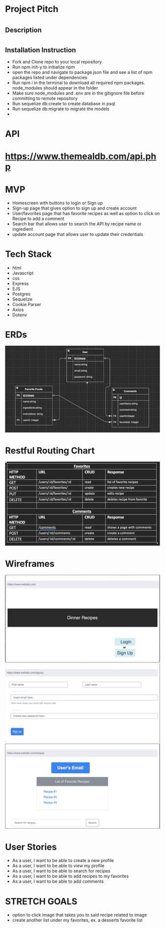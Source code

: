 # Project Pitch
#
## Description
#
## Installation Instruction
* Fork and Clone repo to your local repository
* Run npm init-y to initialize npm
* open the repo and navigate to package.json file and see a list of npm packages listed under dependencies
* Run npm i in the terminal to download all required npm packages. node_modules should appear in the folder
* Make sure node_modules and .env are in the gitignore file before committing to remote repository
* Run sequelize db:create to create database in psql
* Run sequelize db:migrate to migrate the models
* 
#
# API
# https://www.themealdb.com/api.php
#
# MVP
* Homescreen with buttons to login or Sign up
* Sign-up page that gives option to sign up and create account
* User/favorites page that has favorite recipes as well as option to click on Recipe to add a comment 
* Search bar that allows user to search the API by recipe name or ingredient
* update account page that allows user to update their credentials
#
#
# Tech Stack
* html
* Javascript
* css
* Express
* EJS
* Postgres
* Sequelize
* Cookie Parser
* Axios
* Dotenv
#
# ERDs
<img src='./images/ERDdiagram.png'>

#
# Restful Routing Chart
<img src='./images/RESTful.png'>
 

# Wireframes
<img src='./images/WireFrame1.png'>
<img src='./images/WireFrame2.png'>
<img src='./images/WireFrame3.png'>


# User Stories
* As a user, I want to be able to create a new profile
* As a user, I want to be able to view my profile
* As a user, I want to be able to search for recipes
* As a user, I want to be able to add recipes to my favorites
* As a user, I want to be able to add comments
#
# STRETCH GOALS
* option to click image that takes you to said recipe related to image
* create another list under my favorites, ex. a desserts favorite list

